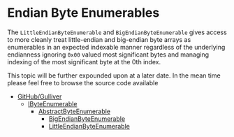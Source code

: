 # Endian Byte Enumerables

The `LittleEndianByteEnumerable` and `BigEndianByteEnumerable` gives access to more cleanly treat little-endian and big-endian byte arrays as enumerables in an expected indexable manner regardless of the underlying endianness ignoring `0x00` valued most significant bytes and managing indexing of the most significant byte at the 0th index.

This topic will be further expounded upon at a later date. In the mean time please feel free to browse the source code available 
  - [GitHub/Gulliver](https://github.com/sandialabs/gulliver)
    - [IByteEnumerable](https://github.com/sandialabs/Gulliver/blob/master/src/Gulliver/Enumerables/IByteEnumerable.cs)
      - [AbstractByteEnumerable](https://github.com/sandialabs/Gulliver/blob/master/src/Gulliver/Enumerables/AbstractByteEnumerable.cs)
        - [BigEndianByteEnumerable](https://github.com/sandialabs/Gulliver/blob/master/src/Gulliver/Enumerables/BigEndianByteEnumerable.cs)
        - [LittleEndianByteEnumerable](https://github.com/sandialabs/Gulliver/blob/master/src/Gulliver/Enumerables/LittleEndianByteEnumerable.cs)
